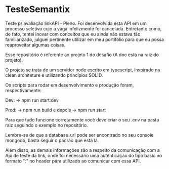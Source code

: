 # TesteSemantix
Teste p/ avaliação linkAPI - Pleno. 
Foi desenvolvida esta API em um processo seletivo cujo a vaga infelizmente foi cancelada. Entretanto como, de fato, tentei inovar com conceitos que eu ainda não estava tão familiarizado, julguei pertinente utilizar em meu portifólio para que eu possa reaproveitar algumas coisas.

Esse repositório é referente ao projeto 1 do desafio (A doc está na raiz do projeto).

O projeto se trata de um servidor node escrito em typescript, inspirado na clean architeture e utilizando princípios SOLID.

Os scripts para rodar em desenvolvimento e produção foram, respectivamente:

Dev:
-> npm run start:dev

Prod:
-> npm run build
e depois
-> npm run start

Para que tudo funcione corretamente você deve criar o seu .env na pasta raiz  seguindo o exemplo no repositório. 

Lembre-se de que a database_url pode ser encontrado no seu console mongodb, basta seguir o padrão que está lá.

Além disso, as demais informações são a respeito da comunicação com a Api de teste da link, onde foi necessário uma autênticação do tipo basic no formato "<user>:<password>" no header para utilizado ao comunicar com essa API. 

